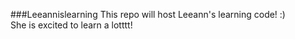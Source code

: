 ###Leeannislearning
This repo will host Leeann's learning code! :) <br>
She is excited to learn a lotttt!
